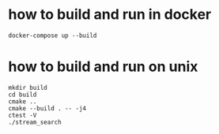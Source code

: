 # how to build and run in docker
```docker-compose up --build```

# how to build and run on unix
```
mkdir build
cd build
cmake .. 
cmake --build . -- -j4
ctest -V 
./stream_search 
```
